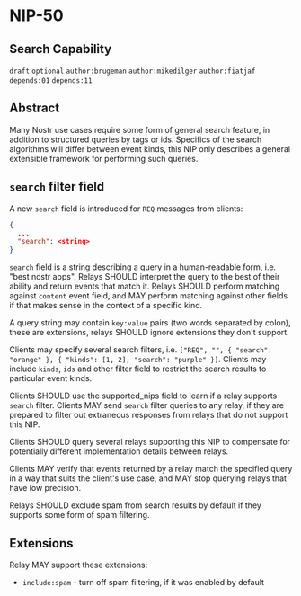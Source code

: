 NIP-50
======

Search Capability
-----------------

`draft` `optional` `author:brugeman` `author:mikedilger` `author:fiatjaf` `depends:01` `depends:11`

## Abstract

Many Nostr use cases require some form of general search feature, in addition to structured queries by tags or ids.
Specifics of the search algorithms will differ between event kinds, this NIP only describes a general
extensible framework for performing such queries.

## `search` filter field

A new `search` field is introduced for `REQ` messages from clients:
```json
{
  ...
  "search": <string>
}
```
`search` field is a string describing a query in a human-readable form, i.e. "best nostr apps".
Relays SHOULD interpret the query to the best of their ability and return events that match it.
Relays SHOULD perform matching against `content` event field, and MAY perform
matching against other fields if that makes sense in the context of a specific kind.

A query string may contain `key:value` pairs (two words separated by colon), these are extensions, relays SHOULD ignore
extensions they don't support.

Clients may specify several search filters, i.e. `["REQ", "", { "search": "orange" }, { "kinds": [1, 2], "search": "purple" }]`. Clients may
include `kinds`, `ids` and other filter field to restrict the search results to particular event kinds.

Clients SHOULD use the supported_nips field to learn if a relay supports `search` filter. Clients MAY send `search`
filter queries to any relay, if they are prepared to filter out extraneous responses from relays that do not support this NIP.

Clients SHOULD query several relays supporting this NIP to compensate for potentially different
implementation details between relays.

Clients MAY verify that events returned by a relay match the specified query in a way that suits the
client's use case, and MAY stop querying relays that have low precision.

Relays SHOULD exclude spam from search results by default if they supports some form of spam filtering.

## Extensions

Relay MAY support these extensions:
- `include:spam` - turn off spam filtering, if it was enabled by default
